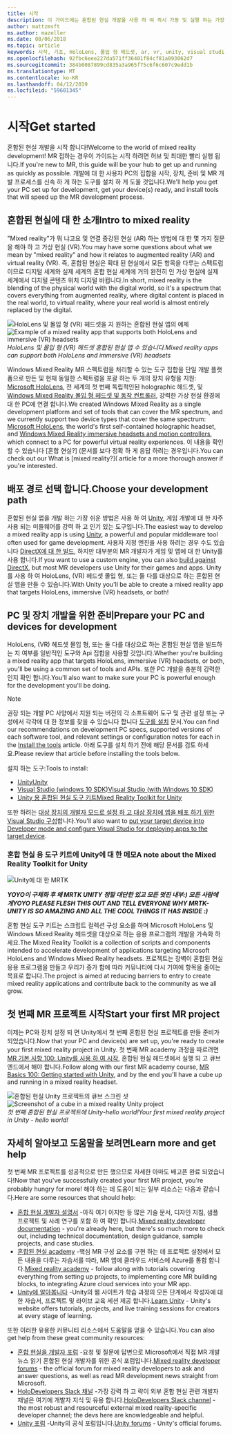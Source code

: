 ```yaml
---
title: 시작
description: 이 가이드에는 혼합된 현실 개발을 사용 하 여 즉시 가동 및 실행 하는 가장 빠른 방법은 간략하게 설명 합니다.
author: mattzmsft
ms.author: mazeller
ms.date: 08/06/2018
ms.topic: article
keywords: 시작, 기초, HoloLens, 몰입 형 헤드셋, ar, vr, unity, visual studio, 빠른 시작 하는 방법
ms.openlocfilehash: 92fbc6eee227da571ff36401f84cf81a093062d7
ms.sourcegitcommit: 384b0087899cd835a3a965f75c6f6c607c9edd1b
ms.translationtype: MT
ms.contentlocale: ko-KR
ms.lasthandoff: 04/12/2019
ms.locfileid: "59601345"
---
```

# <a name="get-started"></a><span data-ttu-id="e82d1-104">시작</span><span class="sxs-lookup"><span data-stu-id="e82d1-104">Get started</span></span>

<span data-ttu-id="e82d1-105">혼합된 현실 개발을 시작 합니다!</span><span class="sxs-lookup"><span data-stu-id="e82d1-105">Welcome to the world of mixed reality development!</span></span> <span data-ttu-id="e82d1-106">MR 접하는 경우이 가이드는 시작 하려면 허브 및 최대한 빨리 실행 됩니다.</span><span class="sxs-lookup"><span data-stu-id="e82d1-106">If you're new to MR, this guide will be your hub to get up and running as quickly as possible.</span></span> <span data-ttu-id="e82d1-107">개발에 대 한 사용자 PC의 집합을 시작, 장치, 준비 및 MR 개발 프로세스를 신속 하 게 하는 도구를 설치 하 게 도울 것입니다.</span><span class="sxs-lookup"><span data-stu-id="e82d1-107">We'll help you get your PC set up for development, get your device(s) ready, and install tools that will speed up the MR development process.</span></span> 

## <a name="intro-to-mixed-reality"></a><span data-ttu-id="e82d1-108">혼합된 현실에 대 한 소개</span><span class="sxs-lookup"><span data-stu-id="e82d1-108">Intro to mixed reality</span></span>

<span data-ttu-id="e82d1-109">"Mixed reality"가 뭐 냐고요 및 연결 증강된 현실 (AR) 하는 방법에 대 한 몇 가지 질문을 해야 하 고 가상 현실 (VR).</span><span class="sxs-lookup"><span data-stu-id="e82d1-109">You may have some questions about what we mean by "mixed reality" and how it relates to augmented reality (AR) and virtual reality (VR).</span></span> <span data-ttu-id="e82d1-110">즉, 혼합된 현실은 확대 된 현실에서 모든 항목을 다루는 스펙트럼 이므로 디지털 세계와 실제 세계의 혼합 현실 세계에 거의 완전히 인 가상 현실에 실제 세계에서 디지털 콘텐츠 위치 디지털 바뀝니다.</span><span class="sxs-lookup"><span data-stu-id="e82d1-110">In short, mixed reality is the blending of the physical world with the digital world, so it's a spectrum that covers everything from augmented reality, where digital content is placed in the real world, to virtual reality, where your real world is almost entirely replaced by the digital.</span></span> 

<span data-ttu-id="e82d1-111">![HoloLens 및 몰입 형 (VR) 헤드셋을 지 원하는 혼합된 현실 앱의 예제](images/mr-island.png)</span><span class="sxs-lookup"><span data-stu-id="e82d1-111">![Example of a mixed reality app that supports both HoloLens and immersive (VR) headsets](images/mr-island.png)</span></span><br>
<span data-ttu-id="e82d1-112">*HoloLens 및 몰입 형 (VR) 헤드셋 혼합된 현실 앱 수 있습니다.*</span><span class="sxs-lookup"><span data-stu-id="e82d1-112">*Mixed reality apps can support both HoloLens and immersive (VR) headsets*</span></span>

<span data-ttu-id="e82d1-113">Windows Mixed Reality MR 스펙트럼을 처리할 수 있는 도구 집합을 단일 개발 플랫폼으로 만든 및 현재 동일한 스펙트럼을 포괄 하는 두 개의 장치 유형을 지원: [Microsoft HoloLens](https://www.microsoft.com/hololens), 전 세계의 첫 번째 독립적인된 holographic 헤드셋, 및 [Windows Mixed Reality 몰입 형 헤드셋 및 동작 컨트롤러](https://www.microsoft.com/windows/windows-mixed-reality), 강력한 가상 현실 환경에 대 한 PC에 연결 합니다.</span><span class="sxs-lookup"><span data-stu-id="e82d1-113">We created Windows Mixed Reality as a single development platform and set of tools that can cover the MR spectrum, and we currently support two device types that cover the same spectrum: [Microsoft HoloLens](https://www.microsoft.com/hololens), the world's first self-contained holographic headset, and [Windows Mixed Reality immersive headsets and motion controllers](https://www.microsoft.com/windows/windows-mixed-reality), which connect to a PC for powerful virtual reality experiences.</span></span> <span data-ttu-id="e82d1-114">이 내용을 확인할 수 있습니다 [혼합 현실?] (문서를 보다 정확 하 게 응답 하려는 경우입니다.</span><span class="sxs-lookup"><span data-stu-id="e82d1-114">You can check out our What is [mixed reality?]( article for a more thorough answer if you're interested.</span></span>

## <a name="choose-your-development-path"></a><span data-ttu-id="e82d1-115">배포 경로 선택 합니다.</span><span class="sxs-lookup"><span data-stu-id="e82d1-115">Choose your development path</span></span>

<span data-ttu-id="e82d1-116">혼합된 현실 앱을 개발 하는 가장 쉬운 방법은 사용 하 여 [Unity](https://unity3d.com), 게임 개발에 대 한 자주 사용 되는 미들웨어를 강력 하 고 인기 있는 도구입니다.</span><span class="sxs-lookup"><span data-stu-id="e82d1-116">The easiest way to develop a mixed reality app is using [Unity](https://unity3d.com), a powerful and popular middleware tool often used for game development.</span></span> <span data-ttu-id="e82d1-117">사용자 지정 엔진을 사용 하려는 경우 수도 있습니다 [DirectX에 대 한 빌드](directx-development-overview.md), 하지만 대부분의 MR 개발자가 게임 및 앱에 대 한 Unity를 사용 합니다.</span><span class="sxs-lookup"><span data-stu-id="e82d1-117">If you want to use a custom engine, you can also [build against DirectX](directx-development-overview.md), but most MR developers use Unity for their games and apps.</span></span> <span data-ttu-id="e82d1-118">Unity를 사용 하 여 HoloLens, (VR) 헤드셋 몰입 형, 또는 둘 다를 대상으로 하는 혼합된 현실 앱을 만들 수 있습니다.</span><span class="sxs-lookup"><span data-stu-id="e82d1-118">With Unity you'll be able to create a mixed reality app that targets HoloLens, immersive (VR) headsets, or both!</span></span>

## <a name="prepare-your-pc-and-devices-for-development"></a><span data-ttu-id="e82d1-119">PC 및 장치 개발을 위한 준비</span><span class="sxs-lookup"><span data-stu-id="e82d1-119">Prepare your PC and devices for development</span></span>

<span data-ttu-id="e82d1-120">HoloLens, (VR) 헤드셋 몰입 형, 또는 둘 다를 대상으로 하는 혼합된 현실 앱을 빌드하는 지 여부를 일반적인 도구와 Api 집합을 사용할 것입니다.</span><span class="sxs-lookup"><span data-stu-id="e82d1-120">Whether you're building a mixed reality app that targets HoloLens, immersive (VR) headsets, or both, you'll be using a common set of tools and APIs.</span></span> <span data-ttu-id="e82d1-121">또한 PC 개발을 충분히 강력한 인지 확인 합니다.</span><span class="sxs-lookup"><span data-stu-id="e82d1-121">You'll also want to make sure your PC is powerful enough for the development you'll be doing.</span></span> 

>[!NOTE]
><span data-ttu-id="e82d1-122">권장 되는 개발 PC 사양에서 지원 되는 버전의 각 소프트웨어 도구 및 관련 설정 또는 구성에서 각각에 대 한 정보를 찾을 수 있습니다 합니다 [도구를 설치](install-the-tools.md) 문서.</span><span class="sxs-lookup"><span data-stu-id="e82d1-122">You can find our recommendations on development PC specs, supported versions of each software tool, and relevant settings or configuration notes for each in the [Install the tools](install-the-tools.md) article.</span></span> <span data-ttu-id="e82d1-123">아래 도구를 설치 하기 전에 해당 문서를 검토 하세요.</span><span class="sxs-lookup"><span data-stu-id="e82d1-123">Please review that article before installing the tools below.</span></span>

<span data-ttu-id="e82d1-124">설치 하는 도구:</span><span class="sxs-lookup"><span data-stu-id="e82d1-124">Tools to install:</span></span>
* [<span data-ttu-id="e82d1-125">Unity</span><span class="sxs-lookup"><span data-stu-id="e82d1-125">Unity</span></span>](https://store.unity.com/download)
* [<span data-ttu-id="e82d1-126">Visual Studio (windows 10 SDK)</span><span class="sxs-lookup"><span data-stu-id="e82d1-126">Visual Studio (with Windows 10 SDK)</span></span>](https://developer.microsoft.com/windows/downloads)
* [<span data-ttu-id="e82d1-127">Unity 용 혼합된 현실 도구 키트</span><span class="sxs-lookup"><span data-stu-id="e82d1-127">Mixed Reality Toolkit for Unity</span></span>](https://github.com/Microsoft/MixedRealityToolkit-Unity/blob/htk_release/GettingStarted.md)

<span data-ttu-id="e82d1-128">또한 하려는 [대상 장치의 개발자 모드로 설정 하 고 대상 장치에 앱을 배포 하기 위한 Visual Studio 구성](using-visual-studio.md)합니다.</span><span class="sxs-lookup"><span data-stu-id="e82d1-128">You'll also want to [put your target device into Developer mode and configure Visual Studio for deploying apps to the target device](using-visual-studio.md).</span></span>

### <a name="a-note-about-the-mixed-reality-toolkit-for-unity"></a><span data-ttu-id="e82d1-129">혼합 현실 용 도구 키트에 Unity에 대 한 메모</span><span class="sxs-lookup"><span data-stu-id="e82d1-129">A note about the Mixed Reality Toolkit for Unity</span></span>

![Unity에 대 한 MRTK](images/mrtkandunity.png)<br>

<span data-ttu-id="e82d1-131">***YOYO이 구체화 후 왜 MRTK UNITY 정말 대단한 있고 모든 멋진 내부:) 모든 사람에 게***</span><span class="sxs-lookup"><span data-stu-id="e82d1-131">***YOYO PLEASE FLESH THIS OUT AND TELL EVERYONE WHY MRTK-UNITY IS SO AMAZING AND ALL THE COOL THINGS IT HAS INSIDE :)***</span></span>

<span data-ttu-id="e82d1-132">혼합 현실 도구 키트는 스크립트 컬렉션 구성 요소를 하며 Microsoft HoloLens 및 Windows Mixed Reality 헤드셋을 대상으로 하는 응용 프로그램의 개발을 가속화 하세요.</span><span class="sxs-lookup"><span data-stu-id="e82d1-132">The Mixed Reality Toolkit is a collection of scripts and components intended to accelerate development of applications targeting Microsoft HoloLens and Windows Mixed Reality headsets.</span></span> <span data-ttu-id="e82d1-133">프로젝트는 장벽이 혼합된 현실 응용 프로그램을 만들고 우리가 증가 함에 따라 커뮤니티에 다시 기여에 항목을 줄이는 목표로 합니다.</span><span class="sxs-lookup"><span data-stu-id="e82d1-133">The project is aimed at reducing barriers to entry to create mixed reality applications and contribute back to the community as we all grow.</span></span>

## <a name="start-your-first-mr-project"></a><span data-ttu-id="e82d1-134">첫 번째 MR 프로젝트 시작</span><span class="sxs-lookup"><span data-stu-id="e82d1-134">Start your first MR project</span></span>

<span data-ttu-id="e82d1-135">이제는 PC와 장치 설정 되 면 Unity에서 첫 번째 혼합된 현실 프로젝트를 만들 준비가 되었습니다.</span><span class="sxs-lookup"><span data-stu-id="e82d1-135">Now that your PC and device(s) are set up, you're ready to create your first mixed reality project in Unity.</span></span> <span data-ttu-id="e82d1-136">첫 번째 MR academy 과정을 따르려면 [MR 기본 사항 100: Unity를 사용 하 여 시작](holograms-100.md), 혼합된 현실 헤드셋에서 실행 되 고 큐브 엔드에서 해야 합니다.</span><span class="sxs-lookup"><span data-stu-id="e82d1-136">Follow along with our first MR academy course, [MR Basics 100: Getting started with Unity](holograms-100.md), and by the end you'll have a cube up and running in a mixed reality headset.</span></span>

<span data-ttu-id="e82d1-137">![혼합된 현실 Unity 프로젝트의 큐브 스크린 샷](images/mr-cube.PNG)</span><span class="sxs-lookup"><span data-stu-id="e82d1-137">![Screenshot of a cube in a mixed reality Unity project](images/mr-cube.PNG)</span></span><br>
<span data-ttu-id="e82d1-138">*첫 번째 혼합된 현실 프로젝트에 Unity-hello world!*</span><span class="sxs-lookup"><span data-stu-id="e82d1-138">*Your first mixed reality project in Unity - hello world!*</span></span>

## <a name="learn-more-and-get-help"></a><span data-ttu-id="e82d1-139">자세히 알아보고 도움말을 보려면</span><span class="sxs-lookup"><span data-stu-id="e82d1-139">Learn more and get help</span></span>

<span data-ttu-id="e82d1-140">첫 번째 MR 프로젝트를 성공적으로 만든 했으므로 자세한 아마도 배고픈 완료 되었습니다!</span><span class="sxs-lookup"><span data-stu-id="e82d1-140">Now that you've successfully created your first MR project, you're probably hungry for more!</span></span> <span data-ttu-id="e82d1-141">해야 하는 데 도움이 되는 일부 리소스는 다음과 같습니다.</span><span class="sxs-lookup"><span data-stu-id="e82d1-141">Here are some resources that should help:</span></span>
* <span data-ttu-id="e82d1-142">[혼합 현실 개발자 설명서](mixed-reality.md) -아직 여기 이지만 등 많은 기술 문서, 디자인 지침, 샘플 프로젝트 및 사례 연구를 포함 하 여 확인 합니다.</span><span class="sxs-lookup"><span data-stu-id="e82d1-142">[Mixed reality developer documentation](mixed-reality.md) - you're already here, but there's so much more to check out, including technical documentation, design guidance, sample projects, and case studies.</span></span>
* <span data-ttu-id="e82d1-143">[혼합된 현실 academy](academy.md) -핵심 MR 구성 요소를 구현 하는 데 프로젝트 설정에서 모든 내용을 다루는 자습서를 따라, MR 앱에 클라우드 서비스에 Azure를 통합 합니다.</span><span class="sxs-lookup"><span data-stu-id="e82d1-143">[Mixed reality academy](academy.md) - follow along with tutorials covering everything from setting up projects, to implementing core MR building blocks, to integrating Azure cloud services into your MR app.</span></span>
* <span data-ttu-id="e82d1-144">[Unity에 알아봅니다](https://unity3d.com/learn) -Unity의 웹 사이트가 학습 과정의 모든 단계에서 작성자에 대 한 자습서, 프로젝트 및 라이브 교육 세션 제공 합니다.</span><span class="sxs-lookup"><span data-stu-id="e82d1-144">[Learn Unity](https://unity3d.com/learn) - Unity's website offers tutorials, projects, and live training sessions for creators at every stage of learning.</span></span>

<span data-ttu-id="e82d1-145">또한 이러한 유용한 커뮤니티 리소스에서 도움말을 얻을 수 있습니다.</span><span class="sxs-lookup"><span data-stu-id="e82d1-145">You can also get help from these great community resources:</span></span>
* <span data-ttu-id="e82d1-146">[혼합 현실을 개발자 포럼](https://forums.hololens.com/) -요청 및 질문에 답변으로 Microsoft에서 직접 MR 개발 뉴스 읽기 혼합된 현실 개발자를 위한 공식 포럼입니다.</span><span class="sxs-lookup"><span data-stu-id="e82d1-146">[Mixed reality developer forums](https://forums.hololens.com/) - the official forum for mixed reality developers to ask and answer questions, as well as read MR development news straight from Microsoft.</span></span>
* <span data-ttu-id="e82d1-147">[HoloDevelopers Slack 채널](https://holodevelopersslack.azurewebsites.net/) -가장 강력 하 고 략이 외부 혼합 현실 관련 개발자 채널은 여기에 개발자 지식 및 유용 합니다.</span><span class="sxs-lookup"><span data-stu-id="e82d1-147">[HoloDevelopers Slack channel](https://holodevelopersslack.azurewebsites.net/) - the most robust and resourceful external mixed reality-specific developer channel; the devs here are knowledgeable and helpful.</span></span>
* <span data-ttu-id="e82d1-148">[Unity 포럼](https://forum.unity3d.com/) -Unity의 공식 포럼입니다.</span><span class="sxs-lookup"><span data-stu-id="e82d1-148">[Unity forums](https://forum.unity3d.com/) - Unity's official forums.</span></span>
